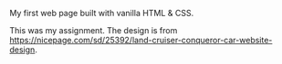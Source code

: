 My first web page built with vanilla HTML & CSS.

This was my assignment.
The design is from https://nicepage.com/sd/25392/land-cruiser-conqueror-car-website-design.
